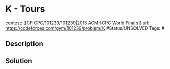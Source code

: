 # K - Tours

contest: [[CFICPC/101239/101239|2015 ACM-ICPC World Finals]]
url: https://codeforces.com/gym/101239/problem/K
#Status/UNSOLVED
Tags: #

## Description

## Solution

